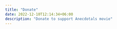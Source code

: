 ```yaml
---
title: "Donate"
date: 2022-12-10T12:14:34+06:00
description: "Donate to support Anecdotals movie"
---
```

